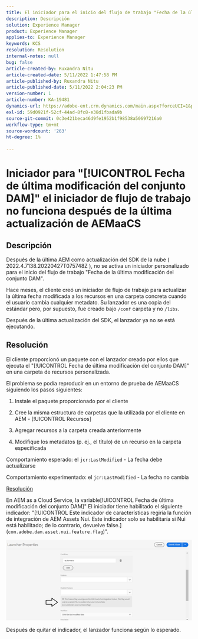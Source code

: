 ```yaml
---
title: El iniciador para el inicio del flujo de trabajo "Fecha de la última modificación del conjunto DAM" no funciona después de la última actualización de AEMaaCS
description: Descripción
solution: Experience Manager
product: Experience Manager
applies-to: Experience Manager
keywords: KCS
resolution: Resolution
internal-notes: null
bug: false
article-created-by: Ruxandra Nitu
article-created-date: 5/11/2022 1:47:58 PM
article-published-by: Ruxandra Nitu
article-published-date: 5/11/2022 2:04:23 PM
version-number: 1
article-number: KA-19481
dynamics-url: https://adobe-ent.crm.dynamics.com/main.aspx?forceUCI=1&pagetype=entityrecord&etn=knowledgearticle&id=b0baf6f2-30d1-ec11-a7b5-00224809ccc2
exl-id: 59d0921f-52cf-44ad-8fc8-e38d1fbada9b
source-git-commit: 0c3e421beca46d9fe1952b1f98538a50697216a0
workflow-type: tm+mt
source-wordcount: '263'
ht-degree: 1%

---
```


# Iniciador para &quot;[!UICONTROL Fecha de última modificación del conjunto DAM]&quot; el iniciador de flujo de trabajo no funciona después de la última actualización de AEMaaCS

## Descripción


Después de la última AEM como actualización del SDK de la nube ( 2022.4.7138.20220427T075748Z ), no se activa un iniciador personalizado para el inicio del flujo de trabajo &quot;Fecha de la última modificación del conjunto DAM&quot;.

Hace meses, el cliente creó un iniciador de flujo de trabajo para actualizar la última fecha modificada a los recursos en una carpeta concreta cuando el usuario cambia cualquier metadato.
Su lanzador es una copia del estándar pero, por supuesto, fue creado bajo `/conf` carpeta y no `/libs`.

Después de la última actualización del SDK, el lanzador ya no se está ejecutando.


## Resolución


El cliente proporcionó un paquete con el lanzador creado por ellos que ejecuta el &quot;[!UICONTROL Fecha de última modificación del conjunto DAM]&quot; en una carpeta de recursos personalizada.

El problema se podía reproducir en un entorno de prueba de AEMaaCS siguiendo los pasos siguientes:

1. Instale el paquete proporcionado por el cliente

2. Cree la misma estructura de carpetas que la utilizada por el cliente en AEM - [!UICONTROL Recursos]

3. Agregar recursos a la carpeta creada anteriormente

4. Modifique los metadatos (p. ej., el título) de un recurso en la carpeta especificada

Comportamiento esperado: el `jcr:LastModified` - La fecha debe actualizarse

Comportamiento experimentado: el `jcr:LastModified` - La fecha no cambia



<u>Resolución</u>

En AEM as a Cloud Service, la variable[!UICONTROL Fecha de última modificación del conjunto DAM]&quot; El iniciador tiene habilitado el siguiente indicador: &quot;[!UICONTROL Este indicador de características regiría la función de integración de AEM Assets Nui. Este indicador solo se habilitaría si Nui está habilitado; de lo contrario, devuelve false.] (`com.adobe.dam.asset.nui.feature.flag`)&quot;.

![](assets/f0aaf60a-33d1-ec11-a7b5-00224809ccc2.png)

Después de quitar el indicador, el lanzador funciona según lo esperado.

